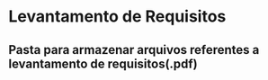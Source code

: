 # Levantamento de Requisitos
## Pasta para armazenar arquivos referentes a levantamento de requisitos(.pdf)
